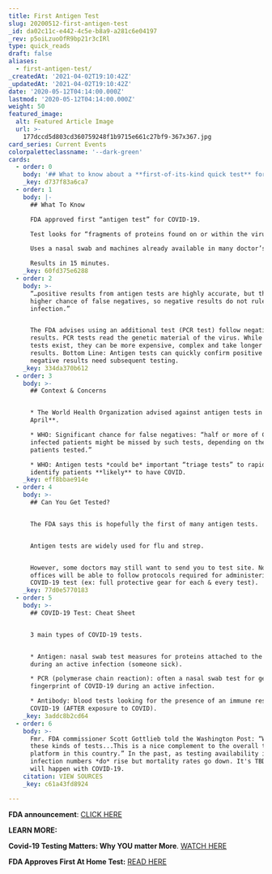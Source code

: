 ```yaml
---
title: First Antigen Test
slug: 20200512-first-antigen-test
_id: da02c11c-e442-4c5e-b8a9-a281c6e04197
_rev: p5oiLzuoOfR9bp21r3cIRl
type: quick_reads
draft: false
aliases:
  - first-antigen-test/
_createdAt: '2021-04-02T19:10:42Z'
_updatedAt: '2021-04-02T19:10:42Z'
date: '2020-05-12T04:14:00.000Z'
lastmod: '2020-05-12T04:14:00.000Z'
weight: 50
featured_image:
  alt: Featured Article Image
  url: >-
    177dccd5d803cd360759248f1b9715e661c27bf9-367x367.jpg
card_series: Current Events
colorpaletteclassname: '--dark-green'
cards:
  - order: 0
    body: '## What to know about a **first-of-its-kind quick test** for COVID-19.'
    _key: d737f83a6ca7
  - order: 1
    body: |-
      ## What To Know

      FDA approved first “antigen test” for COVID-19.

      Test looks for “fragments of proteins found on or within the virus” (FDA).

      Uses a nasal swab and machines already available in many doctor’s offices.

      Results in 15 minutes.
    _key: 60fd375e6288
  - order: 2
    body: >-
      “…positive results from antigen tests are highly accurate, but there is a
      higher chance of false negatives, so negative results do not rule out
      infection.”


      The FDA advises using an additional test (PCR test) follow negative
      results. PCR tests read the genetic material of the virus. While rapid PCR
      tests exist, they can be more expensive, complex and take longer to get
      results. Bottom Line: Antigen tests can quickly confirm positive cases -
      negative results need subsequent testing.
    _key: 334da370b612
  - order: 3
    body: >-
      ## Context & Concerns


      * The World Health Organization advised against antigen tests in **early
      April**.

      * WHO: Significant chance for false negatives: “half or more of COVID-19
      infected patients might be missed by such tests, depending on the group of
      patients tested.”

      * WHO: Antigen tests *could be* important “triage tests” to rapidly
      identify patients **likely** to have COVID.
    _key: eff8bbae914e
  - order: 4
    body: >-
      ## Can You Get Tested?


      The FDA says this is hopefully the first of many antigen tests.


      Antigen tests are widely used for flu and strep.


      However, some doctors may still want to send you to test site. Not all
      offices will be able to follow protocols required for administering a
      COVID-19 test (ex: full protective gear for each & every test).
    _key: 77d0e5770183
  - order: 5
    body: >-
      ## COVID-19 Test: Cheat Sheet


      3 main types of COVID-19 tests.


      * Antigen: nasal swab test measures for proteins attached to the virus
      during an active infection (someone sick).

      * PCR (polymerase chain reaction): often a nasal swab test for genetic
      fingerprint of COVID-19 during an active infection.

      * Antibody: blood tests looking for the presence of an immune response to
      COVID-19 (AFTER exposure to COVID).
    _key: 3addc8b2cd64
  - order: 6
    body: >-
      Fmr. FDA commissioner Scott Gottlieb told the Washington Post: “We need
      these kinds of tests...This is a nice complement to the overall testing
      platform in this country.” In the past, as testing availability increases,
      infection numbers *do* rise but mortality rates go down. It's TBD if this
      will happen with COVID-19.
    citation: VIEW SOURCES
    _key: c61a43fd8924

---
```

**FDA announcement**: [CLICK HERE](https://www.fda.gov/news-events/press-announcements/coronavirus-covid-19-update-fda-authorizes-first-antigen-test-help-rapid-detection-virus-causes)

**LEARN MORE:**

**Covid-19 Testing Matters: Why YOU matter More**. [WATCH HERE](https://smarthernews.com/article/covid-19-testing-matters-why-you-matter-more/)

**FDA Approves First At Home Test:** [READ HERE](https://smarthernews.com/covid-at-home-test/)